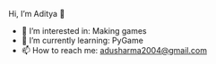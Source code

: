 Hi, I’m Aditya 👋
- 👀 I’m interested in: Making games 
- 🌱 I’m currently learning: PyGame  
- 📫 How to reach me: adusharma2004@gmail.com

<!---
AdityaSharma223/AdityaSharma223 is a ✨ special ✨ repository because its `README.md` (this file) appears on your GitHub profile.
You can click the Preview link to take a look at your changes.
--->
